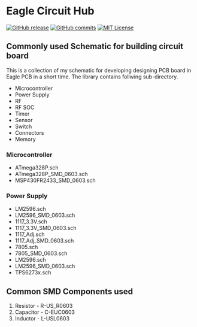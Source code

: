 # Eagle Circuit Hub

<!-- Badges -->
[![GitHub release][release-shield]][release-url]
[![GitHub commits][commits-shield]][commits-url]
[![MIT License][license-shield]][license-url]



## Commonly used Schematic for building circuit board

This is a collection of my schematic for developing designing PCB board in Eagle PCB in a short time. The library contains follwing sub-directory. 
- Microcontroller 
- Power Supply 
- RF
- RF SOC
- Timer
- Sensor
- Switch 
- Connectors
- Memory

### Microcontroller
- ATmega328P.sch
- ATmega328P_SMD_0603.sch
- MSP430FR2433_SMD_0603.sch

### Power Supply 
- LM2596.sch
- LM2596_SMD_0603.sch
- 1117_3.3V.sch
- 1117_3.3V_SMD_0603.sch
- 1117_Adj.sch
- 1117_Adj_SMD_0603.sch
- 7805.sch
- 7805_SMD_0603.sch
- LM2596.sch
- LM2596_SMD_0603.sch
- TPS6273x.sch

## Common SMD Components used
1. Resistor - R-US_R0603
2. Capacitor - C-EUC0603
3. Inductor - L-USL0603 


<!-- MARKDOWN LINKS & IMAGES -->
[release-shield]: https://img.shields.io/github/v/release/shuvangkar/Eagle-Circuit-Hub
[release-url]: https://img.shields.io/github/v/release/shuvangkar/Eagle-Circuit-Hub

[commits-shield]: https://img.shields.io/github/commits-since/shuvangkar/Eagle-Circuit-Hub/v0.1.0
[commits-url]: https://github.com/shuvangkar/Eagle-Circuit-Hub/commits/master


[license-shield]: https://img.shields.io/github/license/shuvangkar/Eagle-Circuit-Hub
[license-url]: https://github.com/shuvangkar/Eagle-Circuit-Hub/blob/master/LICENSE.txt


[linkedin-shield]: https://img.shields.io/badge/-LinkedIn-black.svg?logo=linkedin&colorB=555
[linkedin-url]: https://linkedin.com/in/shuvangkar
